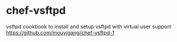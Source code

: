 # chef-vsftpd
vsftpd cookbook to install and setup vsftpd with virtual user support
https://github.com/mouyigang/chef-vsftpd-1